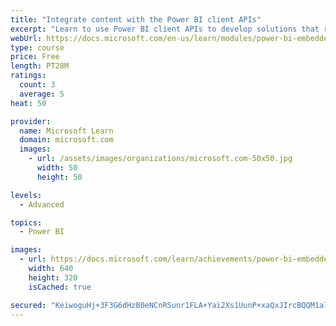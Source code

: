 ```yaml
---
title: "Integrate content with the Power BI client APIs"
excerpt: "Learn to use Power BI client APIs to develop solutions that respond to subscribable events and interact with Power BI content."
webUrl: https://docs.microsoft.com/en-us/learn/modules/power-bi-embedded-integrate/
type: course
price: Free
length: PT28M
ratings:
  count: 3
  average: 5
heat: 50

provider:
  name: Microsoft Learn
  domain: microsoft.com
  images:
    - url: /assets/images/organizations/microsoft.com-50x50.jpg
      width: 50
      height: 50

levels:
  - Advanced

topics:
  - Power BI

images:
  - url: https://docs.microsoft.com/learn/achievements/power-bi-embedded-integrate-social.png
    width: 640
    height: 320
    isCached: true

secured: "KeiwoguHj+3F3G6dHzB0eNCnRSunr1FLA+Yai2Xs1UunP+xaQxJIrcBQQM1a7fQNDmC6MYZQ0XZhhcqkwmmdHx7RbrDZk2VE8bT7aXukAV6ENb2oGKJ3z6yGLBhbkIVOUYJ2A4/yjRbf9DquXZm5G9ypURdWa3aokOtztHRmwJhETJmTRAz5SM30xjtJD7HOuXAdBQWkd/kkUEh75S/jT8RLzv2kGaN0QFjMw6Ur71QTJWLrbMzwPUJaNRBA/H+YDujzhDe/M7guprglY/4voRo6EmRaAx4oFfhv2MNImpu6c5c5zaRAyOGXUmVZMv4/tVbxYbfFIHI813mPRaemCc/Gzy9XaefUzz3s3nwh6GJ5+S3rZGCSa2iD0nSad7ts5TaJZJmO3+tUs2RstOk3xcwzepp7e+6i/22T++ZeByM=;Uk+l1y1hKRAED8j+R3L5QQ=="
---
```


